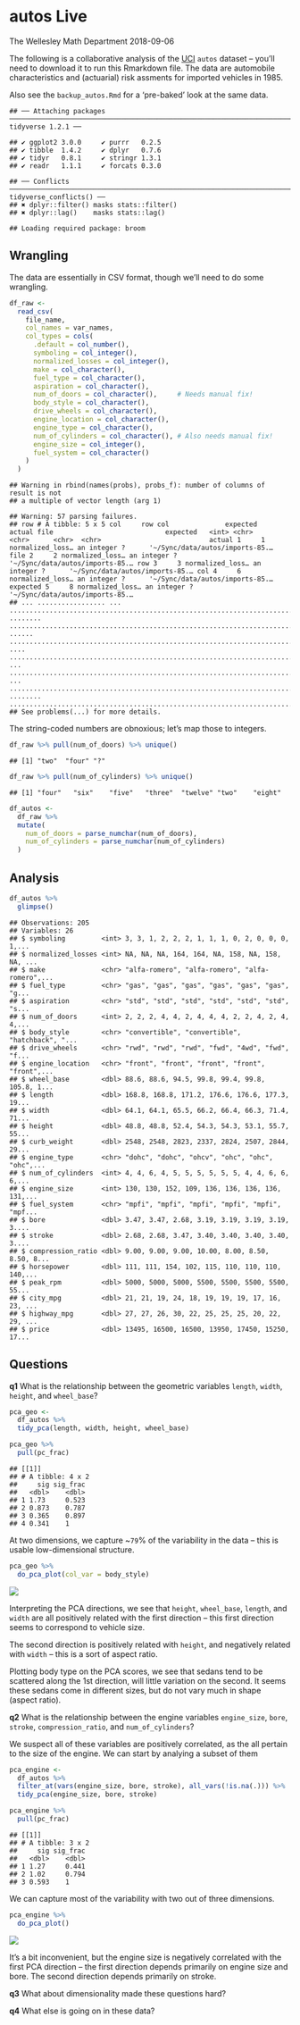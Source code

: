 autos Live
================
The Wellesley Math Department
2018-09-06

The following is a collaborative analysis of the
[UCI](https://archive.ics.uci.edu/ml/datasets/automobile) `autos`
dataset – you’ll need to download it to run this Rmarkdown file. The
data are automobile characteristics and (actuarial) risk assments for
imported vehicles in 1985.

Also see the `backup_autos.Rmd` for a ‘pre-baked’ look at the same
    data.

    ## ── Attaching packages ─────────────────────────────────────────────────────────────────────────────────────────────────────────────────────────────────────────────────── tidyverse 1.2.1 ──

    ## ✔ ggplot2 3.0.0     ✔ purrr   0.2.5
    ## ✔ tibble  1.4.2     ✔ dplyr   0.7.6
    ## ✔ tidyr   0.8.1     ✔ stringr 1.3.1
    ## ✔ readr   1.1.1     ✔ forcats 0.3.0

    ## ── Conflicts ────────────────────────────────────────────────────────────────────────────────────────────────────────────────────────────────────────────────────── tidyverse_conflicts() ──
    ## ✖ dplyr::filter() masks stats::filter()
    ## ✖ dplyr::lag()    masks stats::lag()

    ## Loading required package: broom

## Wrangling

<!-- ------------------------------------------------- -->

The data are essentially in CSV format, though we’ll need to do some
wrangling.

``` r
df_raw <- 
  read_csv(
    file_name, 
    col_names = var_names,
    col_types = cols(
      .default = col_number(),
      symboling = col_integer(),
      normalized_losses = col_integer(),
      make = col_character(),
      fuel_type = col_character(),
      aspiration = col_character(),
      num_of_doors = col_character(),     # Needs manual fix!
      body_style = col_character(),
      drive_wheels = col_character(),
      engine_location = col_character(),
      engine_type = col_character(),
      num_of_cylinders = col_character(), # Also needs manual fix!
      engine_size = col_integer(),
      fuel_system = col_character()
    )
  )
```

    ## Warning in rbind(names(probs), probs_f): number of columns of result is not
    ## a multiple of vector length (arg 1)

    ## Warning: 57 parsing failures.
    ## row # A tibble: 5 x 5 col     row col              expected   actual file                            expected   <int> <chr>            <chr>      <chr>  <chr>                           actual 1     1 normalized_loss… an integer ?      '~/Sync/data/autos/imports-85.… file 2     2 normalized_loss… an integer ?      '~/Sync/data/autos/imports-85.… row 3     3 normalized_loss… an integer ?      '~/Sync/data/autos/imports-85.… col 4     6 normalized_loss… an integer ?      '~/Sync/data/autos/imports-85.… expected 5     8 normalized_loss… an integer ?      '~/Sync/data/autos/imports-85.…
    ## ... ................. ... .......................................................................... ........ .......................................................................... ...... .......................................................................... .... .......................................................................... ... .......................................................................... ... .......................................................................... ........ ..........................................................................
    ## See problems(...) for more details.

The string-coded numbers are obnoxious; let’s map those to integers.

``` r
df_raw %>% pull(num_of_doors) %>% unique()
```

    ## [1] "two"  "four" "?"

``` r
df_raw %>% pull(num_of_cylinders) %>% unique()
```

    ## [1] "four"   "six"    "five"   "three"  "twelve" "two"    "eight"

``` r
df_autos <- 
  df_raw %>% 
  mutate(
    num_of_doors = parse_numchar(num_of_doors),
    num_of_cylinders = parse_numchar(num_of_cylinders)
  )
```

## Analysis

<!-- ------------------------------------------------- -->

``` r
df_autos %>% 
  glimpse()
```

    ## Observations: 205
    ## Variables: 26
    ## $ symboling         <int> 3, 3, 1, 2, 2, 2, 1, 1, 1, 0, 2, 0, 0, 0, 1,...
    ## $ normalized_losses <int> NA, NA, NA, 164, 164, NA, 158, NA, 158, NA, ...
    ## $ make              <chr> "alfa-romero", "alfa-romero", "alfa-romero",...
    ## $ fuel_type         <chr> "gas", "gas", "gas", "gas", "gas", "gas", "g...
    ## $ aspiration        <chr> "std", "std", "std", "std", "std", "std", "s...
    ## $ num_of_doors      <int> 2, 2, 2, 4, 4, 2, 4, 4, 4, 2, 2, 4, 2, 4, 4,...
    ## $ body_style        <chr> "convertible", "convertible", "hatchback", "...
    ## $ drive_wheels      <chr> "rwd", "rwd", "rwd", "fwd", "4wd", "fwd", "f...
    ## $ engine_location   <chr> "front", "front", "front", "front", "front",...
    ## $ wheel_base        <dbl> 88.6, 88.6, 94.5, 99.8, 99.4, 99.8, 105.8, 1...
    ## $ length            <dbl> 168.8, 168.8, 171.2, 176.6, 176.6, 177.3, 19...
    ## $ width             <dbl> 64.1, 64.1, 65.5, 66.2, 66.4, 66.3, 71.4, 71...
    ## $ height            <dbl> 48.8, 48.8, 52.4, 54.3, 54.3, 53.1, 55.7, 55...
    ## $ curb_weight       <dbl> 2548, 2548, 2823, 2337, 2824, 2507, 2844, 29...
    ## $ engine_type       <chr> "dohc", "dohc", "ohcv", "ohc", "ohc", "ohc",...
    ## $ num_of_cylinders  <int> 4, 4, 6, 4, 5, 5, 5, 5, 5, 5, 4, 4, 6, 6, 6,...
    ## $ engine_size       <int> 130, 130, 152, 109, 136, 136, 136, 136, 131,...
    ## $ fuel_system       <chr> "mpfi", "mpfi", "mpfi", "mpfi", "mpfi", "mpf...
    ## $ bore              <dbl> 3.47, 3.47, 2.68, 3.19, 3.19, 3.19, 3.19, 3....
    ## $ stroke            <dbl> 2.68, 2.68, 3.47, 3.40, 3.40, 3.40, 3.40, 3....
    ## $ compression_ratio <dbl> 9.00, 9.00, 9.00, 10.00, 8.00, 8.50, 8.50, 8...
    ## $ horsepower        <dbl> 111, 111, 154, 102, 115, 110, 110, 110, 140,...
    ## $ peak_rpm          <dbl> 5000, 5000, 5000, 5500, 5500, 5500, 5500, 55...
    ## $ city_mpg          <dbl> 21, 21, 19, 24, 18, 19, 19, 19, 17, 16, 23, ...
    ## $ highway_mpg       <dbl> 27, 27, 26, 30, 22, 25, 25, 25, 20, 22, 29, ...
    ## $ price             <dbl> 13495, 16500, 16500, 13950, 17450, 15250, 17...

## Questions

<!-- ------------------------------------------------- -->

**q1** What is the relationship between the geometric variables
`length`, `width`, `height`, and `wheel_base`?

``` r
pca_geo <- 
  df_autos %>% 
  tidy_pca(length, width, height, wheel_base)

pca_geo %>% 
  pull(pc_frac)
```

    ## [[1]]
    ## # A tibble: 4 x 2
    ##     sig sig_frac
    ##   <dbl>    <dbl>
    ## 1 1.73     0.523
    ## 2 0.873    0.787
    ## 3 0.365    0.897
    ## 4 0.341    1

At two dimensions, we capture ~`79`% of the variability in the data –
this is usable low-dimensional structure.

``` r
pca_geo %>%
  do_pca_plot(col_var = body_style)
```

![](live_autos_files/figure-gfm/unnamed-chunk-5-1.png)<!-- -->

Interpreting the PCA directions, we see that `height`, `wheel_base`,
`length`, and `width` are all positively related with the first
direction – this first direction seems to correspond to vehicle size.

The second direction is positively related with `height`, and negatively
related with `width` – this is a sort of aspect ratio.

Plotting body type on the PCA scores, we see that sedans tend to be
scattered along the 1st direction, will little variation on the second.
It seems these sedans come in different sizes, but do not vary much in
shape (aspect ratio).

**q2** What is the relationship between the engine variables
`engine_size`, `bore`, `stroke`, `compression_ratio`, and
`num_of_cylinders`?

We suspect all of these variables are positively correlated, as the all
pertain to the size of the engine. We can start by analying a subset of
them

``` r
pca_engine <- 
  df_autos %>% 
  filter_at(vars(engine_size, bore, stroke), all_vars(!is.na(.))) %>% 
  tidy_pca(engine_size, bore, stroke)

pca_engine %>% 
  pull(pc_frac)
```

    ## [[1]]
    ## # A tibble: 3 x 2
    ##     sig sig_frac
    ##   <dbl>    <dbl>
    ## 1 1.27     0.441
    ## 2 1.02     0.794
    ## 3 0.593    1

We can capture most of the variability with two out of three dimensions.

``` r
pca_engine %>% 
  do_pca_plot()
```

![](live_autos_files/figure-gfm/unnamed-chunk-7-1.png)<!-- -->

It’s a bit inconvenient, but the engine size is negatively correlated
with the first PCA direction – the first direction depends primarily on
engine size and bore. The second direction depends primarily on stroke.

**q3** What about dimensionality made these questions hard?

**q4** What else is going on in these data?
